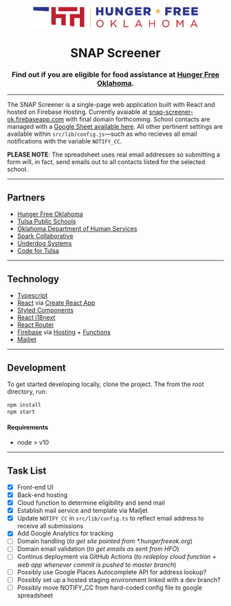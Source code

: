 <p align="center">
  <img width="384" height="48" src='./src/img/HFO_logo_horiz.png?raw=true' alt="Hunger Free Oklahoma" />
</p>

<h1 align="center">
  <b>SNAP Screener</b>
</h1>

<h3 align="center">
  Find out if you are eligible for food assistance at <b><a href="https://snap-screener-ok.web.app/">Hunger Free Oklahoma</a></b>.
</h3>

---

The SNAP Screener is a single-page web application built with React and hosted on Firebase Hosting. Currently avaiable at [snap-screener-ok.firebaseapp.com](https://snap-screener-ok.web.app/) with final domain forthcoming. School contacts are managed with a [Google Sheet available here](https://docs.google.com/spreadsheets/d/1V1vWm9HNuiVOnXYAXoXW5f6KmsoAKjA3En_GYl93kYk/edit?usp=sharing). All other pertinent settings are available within `src/lib/config.js`—such as who recieves all email notifications with the variable `NOTIFY_CC`.

**PLEASE NOTE**: The spreadsheet uses real email addresses so submitting a form will, in fact, send emails out to all contacts listed for the selected school.

---

## Partners

- [Hunger Free Oklahoma](https://hungerfreeok.org/)
- [Tulsa Public Schools](https://www.tulsaschools.org/)
- [Oklahoma Department of Human Services](http://www.okdhs.org/)
- [Spark Collaborative](https://creativespark.group/)
- [Underdog Systems](https://underdog.systems/)
- [Code for Tulsa](https://codefortulsa.org/)

---

## Technology

- [Typescript](https://www.typescriptlang.org/)
- [React](https://reactjs.org/) via [Create React App](https://create-react-app.dev/)
- [Styled Components](https://styled-components.com/)
- [React i18next](https://react.i18next.com/)
- [React Router](https://reacttraining.com/react-router/)
- [Firebase](https://firebase.google.com/) via [Hosting](https://firebase.google.com/products/hosting) + [Functions](https://firebase.google.com/products/functions)
- [Mailjet](https://www.mailjet.com/)

---

## Development

To get started developing locally, clone the project. The from the root directory, run:

```console
npm install
npm start
```

#### Requirements

- node > v10

---

## Task List

- [x] Front-end UI
- [x] Back-end hosting
- [x] Cloud function to determine eligibility and send mail
- [x] Establish mail service and template via Mailjet
- [x] Update `NOTIFY_CC` in `src/lib/config.ts` to reflect email address to receive all submissions
- [x] Add Google Analytics for tracking
- [ ] Domain handling (_to get site pointed from \*.hungerfreeok.org_)
- [ ] Domain email validation (_to get emails as sent from HFO_)
- [ ] Continus deployment via GitHub Actions (_to redeploy cloud function + web app whenever commit is pushed to master branch_)
- [ ] Possibly use Google Places Autocomplete API for address lookup?
- [ ] Possibly set up a hosted staging environment linked with a dev branch?
- [ ] Possibly move NOTIFY_CC from hard-coded config file to google spreadsheet
